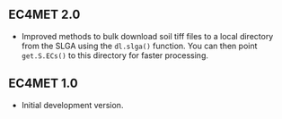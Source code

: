 ## EC4MET 2.0

* Improved methods to bulk download soil tiff files to a local directory from the SLGA using the `dl.slga()` function. You can then point `get.S.ECs()` 
to this directory for faster processing.


## EC4MET 1.0

* Initial development version.